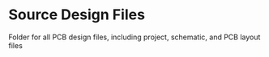 <h1>Source Design Files</h1>

Folder for all PCB design files, including project, schematic, and PCB layout 
files
